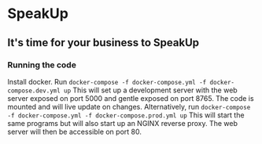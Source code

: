 # SpeakUp
## It's time for your business to SpeakUp 
### Running the code
Install docker.
Run `docker-compose -f docker-compose.yml -f docker-compose.dev.yml up`
This will set up a development server with the web server exposed on port 5000 and gentle exposed on port 8765. The code is mounted and will live update on changes.
Alternatively, run `docker-compose -f docker-compose.yml -f docker-compose.prod.yml up`
This will start the same programs but will also start up an NGINX reverse proxy. The web server will then be accessible on port 80.
